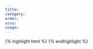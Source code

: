 ```yaml
---
title:
category:
order:
scss:
usage:
---
```


<div class="pattern-outline">

</div>

{% highlight html %}
{% endhighlight %}
